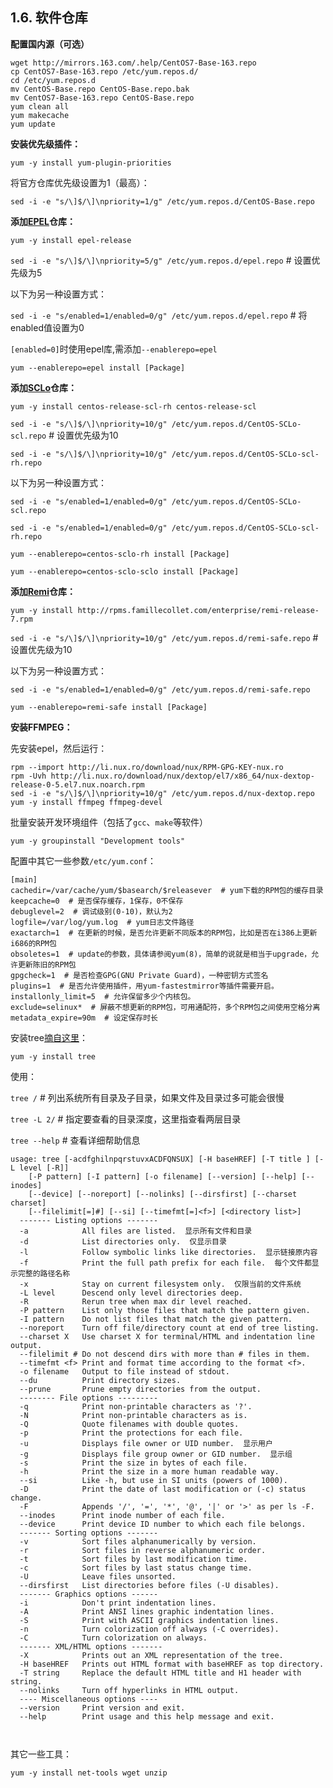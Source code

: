 ## 1.6. 软件仓库

**配置国内源（可选）**

```
wget http://mirrors.163.com/.help/CentOS7-Base-163.repo
cp CentOS7-Base-163.repo /etc/yum.repos.d/
cd /etc/yum.repos.d
mv CentOS-Base.repo CentOS-Base.repo.bak
mv CentOS7-Base-163.repo CentOS-Base.repo
yum clean all
yum makecache
yum update
```

**安装优先级插件：**

`yum -y install yum-plugin-priorities`

将官方仓库优先级设置为1（最高）：

`sed -i -e "s/\]$/\]\npriority=1/g" /etc/yum.repos.d/CentOS-Base.repo`

**添加[EPEL](https://fedoraproject.org/wiki/EPEL)仓库：**

`yum -y install epel-release`

`sed -i -e "s/\]$/\]\npriority=5/g" /etc/yum.repos.d/epel.repo` # 设置优先级为5

以下为另一种设置方式：

`sed -i -e "s/enabled=1/enabled=0/g" /etc/yum.repos.d/epel.repo` # 将enabled值设置为0

`[enabled=0]`时使用epel库,需添加`--enablerepo=epel`

`yum --enablerepo=epel install [Package]`

**添加[SCLo](https://wiki.centos.org/SpecialInterestGroup/SCLo)仓库：**

`yum -y install centos-release-scl-rh centos-release-scl`

`sed -i -e "s/\]$/\]\npriority=10/g" /etc/yum.repos.d/CentOS-SCLo-scl.repo` # 设置优先级为10

`sed -i -e "s/\]$/\]\npriority=10/g" /etc/yum.repos.d/CentOS-SCLo-scl-rh.repo`

以下为另一种设置方式：

`sed -i -e "s/enabled=1/enabled=0/g" /etc/yum.repos.d/CentOS-SCLo-scl.repo`

`sed -i -e "s/enabled=1/enabled=0/g" /etc/yum.repos.d/CentOS-SCLo-scl-rh.repo`

`yum --enablerepo=centos-sclo-rh install [Package]`

`yum --enablerepo=centos-sclo-sclo install [Package]`

**添加[Remi](http://rpms.famillecollet.com/)仓库：**

`yum -y install http://rpms.famillecollet.com/enterprise/remi-release-7.rpm`

`sed -i -e "s/\]$/\]\npriority=10/g" /etc/yum.repos.d/remi-safe.repo` # 设置优先级为10

以下为另一种设置方式：

`sed -i -e "s/enabled=1/enabled=0/g" /etc/yum.repos.d/remi-safe.repo`

`yum --enablerepo=remi-safe install [Package]`

**安装FFMPEG：**

先安装epel，然后运行：

```
rpm --import http://li.nux.ro/download/nux/RPM-GPG-KEY-nux.ro
rpm -Uvh http://li.nux.ro/download/nux/dextop/el7/x86_64/nux-dextop-release-0-5.el7.nux.noarch.rpm
sed -i -e "s/\]$/\]\npriority=10/g" /etc/yum.repos.d/nux-dextop.repo
yum -y install ffmpeg ffmpeg-devel
```

批量安装开发环境组件（包括了`gcc`、`make`等软件）

`yum -y groupinstall "Development tools"`

配置中其它一些参数`/etc/yum.conf`：

```
[main]
cachedir=/var/cache/yum/$basearch/$releasever  # yum下载的RPM包的缓存目录
keepcache=0  # 是否保存缓存，1保存，0不保存
debuglevel=2  # 调试级别(0-10)，默认为2
logfile=/var/log/yum.log  # yum日志文件路径
exactarch=1  # 在更新的时候，是否允许更新不同版本的RPM包，比如是否在i386上更新i686的RPM包
obsoletes=1  # update的参数，具体请参阅yum(8)，简单的说就是相当于upgrade，允许更新陈旧的RPM包
gpgcheck=1  # 是否检查GPG(GNU Private Guard)，一种密钥方式签名
plugins=1  # 是否允许使用插件，用yum-fastestmirror等插件需要开启。
installonly_limit=5  # 允许保留多少个内核包。
exclude=selinux*  # 屏蔽不想更新的RPM包，可用通配符，多个RPM包之间使用空格分离
metadata_expire=90m  # 设定保存时长
```

安装tree[摘自这里](https://www.jianshu.com/p/d52a183c95ce)：

`yum -y install tree`

使用：

`tree /`  # 列出系统所有目录及子目录，如果文件及目录过多可能会很慢

`tree -L 2/`  # 指定要查看的目录深度，这里指查看两层目录

`tree --help`  # 查看详细帮助信息

```
usage: tree [-acdfghilnpqrstuvxACDFQNSUX] [-H baseHREF] [-T title ] [-L level [-R]]
	[-P pattern] [-I pattern] [-o filename] [--version] [--help] [--inodes]
	[--device] [--noreport] [--nolinks] [--dirsfirst] [--charset charset]
	[--filelimit[=]#] [--si] [--timefmt[=]<f>] [<directory list>]
  ------- Listing options -------
  -a            All files are listed.  显示所有文件和目录
  -d            List directories only.  仅显示目录
  -l            Follow symbolic links like directories.  显示链接原内容
  -f            Print the full path prefix for each file.  每个文件都显示完整的路径名称
  -x            Stay on current filesystem only.  仅限当前的文件系统
  -L level      Descend only level directories deep.
  -R            Rerun tree when max dir level reached.
  -P pattern    List only those files that match the pattern given.
  -I pattern    Do not list files that match the given pattern.
  --noreport    Turn off file/directory count at end of tree listing.
  --charset X   Use charset X for terminal/HTML and indentation line output.
  --filelimit # Do not descend dirs with more than # files in them.
  --timefmt <f> Print and format time according to the format <f>.
  -o filename   Output to file instead of stdout.
  --du          Print directory sizes.
  --prune       Prune empty directories from the output.
  -------- File options ---------
  -q            Print non-printable characters as '?'.
  -N            Print non-printable characters as is.
  -Q            Quote filenames with double quotes.
  -p            Print the protections for each file.
  -u            Displays file owner or UID number.  显示用户
  -g            Displays file group owner or GID number.  显示组
  -s            Print the size in bytes of each file.
  -h            Print the size in a more human readable way.
  --si          Like -h, but use in SI units (powers of 1000).
  -D            Print the date of last modification or (-c) status change.
  -F            Appends '/', '=', '*', '@', '|' or '>' as per ls -F.
  --inodes      Print inode number of each file.
  --device      Print device ID number to which each file belongs.
  ------- Sorting options -------
  -v            Sort files alphanumerically by version.
  -r            Sort files in reverse alphanumeric order.
  -t            Sort files by last modification time.
  -c            Sort files by last status change time.
  -U            Leave files unsorted.
  --dirsfirst   List directories before files (-U disables).
  ------- Graphics options ------
  -i            Don't print indentation lines.
  -A            Print ANSI lines graphic indentation lines.
  -S            Print with ASCII graphics indentation lines.
  -n            Turn colorization off always (-C overrides).
  -C            Turn colorization on always.
  ------- XML/HTML options -------
  -X            Prints out an XML representation of the tree.
  -H baseHREF   Prints out HTML format with baseHREF as top directory.
  -T string     Replace the default HTML title and H1 header with string.
  --nolinks     Turn off hyperlinks in HTML output.
  ---- Miscellaneous options ----
  --version     Print version and exit.
  --help        Print usage and this help message and exit.



```

其它一些工具：

`yum -y install net-tools wget unzip`






